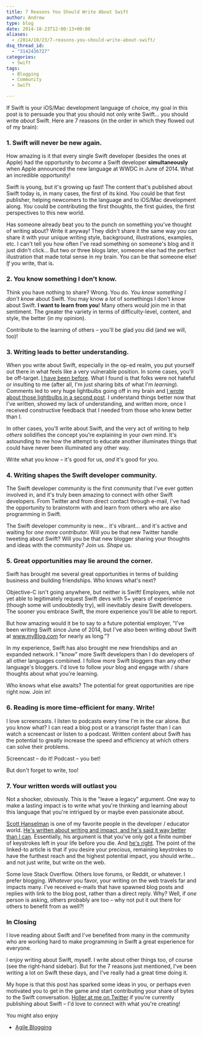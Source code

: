 ```yaml
---
title: 7 Reasons You Should Write About Swift
author: Andrew
type: blog
date: 2014-10-23T12:00:13+00:00
aliases:
  - /2014/10/23/7-reasons-you-should-write-about-swift/
dsq_thread_id:
  - "3142436727"
categories:
  - Swift
tags:
  - Blogging
  - Community
  - Swift

---
```

If Swift is your iOS/Mac development language of choice, my goal in this post is to persuade you that you should not only write Swift&#8230; you should write _about_ Swift. Here are 7 reasons (in the order in which they flowed out of my brain):

### 1. Swift will never be new again.

How amazing is it that every single Swift developer (besides the ones at Apple) had the opportunity to _become_ a Swift developer **simultaneously** when Apple announced the new language at WWDC in June of 2014. What an incredible opportunity!

Swift is young, but it's growing up fast! The content that's published about Swift today is, in many cases, the first of its kind. _You_ could be that first publisher, helping newcomers to the language and to iOS/Mac development along. _You_ could be contributing the first thoughts, the first guides, the first perspectives to this new world.

Has someone already beat you to the punch on something you've thought of writing about? Write it anyway! They didn't share it the same way _you_ can share it with your unique writing style, background, illustrations, examples, etc. I can't tell you how often I've read something on someone's blog and it just didn't click&#8230; But two or three blogs later, someone else had the perfect illustration that made total sense in my brain. You can be that someone else! _If_ you write, that is.

### 2. You know something I don't know.

Think you have nothing to share? Wrong. You do. _You know something I don't know_ about Swift. You may know a _lot_ of somethings I don't know about Swift. **I want to learn from you**! Many others would join me in that sentiment. The greater the variety in terms of difficulty-level, content, and style, the better (in my opinion).

Contribute to the learning of others – you'll be glad you did (and we will, too)!

### 3. Writing leads to better understanding.

When you write about Swift, especially in the op-ed realm, you put yourself out there in what feels like a very vulnerable position. In some cases, you'll be off-target. <a title="Clean Coding in Swift – Type Inference" href="http://www.andrewcbancroft.com/2014/08/12/clean-coding-in-swift-type-inference/" target="_blank">I have been before</a>. What I found is that folks were not hateful or insulting to me (after all, I'm just sharing bits of what I'm _learning_). Comments led to very huge lightbulbs going off in my brain and <a title="Expanded Thoughts on Swift’s Type Inference" href="http://www.andrewcbancroft.com/2014/08/20/expanded-thoughts-on-swifts-type-inference/" target="_blank">I wrote about those lightbulbs in a second post</a>. I understand things better now that I've written, showed my lack of understanding, and written more, once I received constructive feedback that I needed from those who knew better than I.

In other cases, you'll write about Swift, and the very act of writing to help _others_ solidifies the concept you're explaining in your _own_ mind. It's astounding to me how the attempt to educate another illuminates things that could have never been illuminated any other way.

Write what you know – it's good for us, _and_ it's good for you.

### 4. Writing shapes the Swift developer community.

The Swift developer community is the first community that I've ever gotten involved in, and it's truly been amazing to connect with other Swift developers. From Twitter and from direct contact through e-mail, I've had the opportunity to brainstorm with and learn from others who are also programming in Swift.

The Swift developer community is new&#8230; it's vibrant&#8230; and it's active and waiting for _one more contributor_. Will you be that new Twitter handle tweeting about Swift? Will you be that new blogger sharing your thoughts and ideas with the community? Join us. _Shape_ us.

### 5. Great opportunities may lie around the corner.

Swift has brought me several great opportunities in terms of building business and building friendships. Who knows what's next?

Objective-C isn't going anywhere, but neither is Swift! Employers, while not yet able to legitimately request Swift devs with 5+ years of experience (though some will undoubtedly try), will inevitably desire Swift developers. The sooner you embrace Swift, the more experience you'll be able to report.

But how amazing would it be to say to a future potential employer, "I've been writing Swift since June of 2014, but I've also been writing _about_ Swift at www.myBlog.com for nearly as long.&#8221;?

In my experience, Swift has also brought me new friendships and an expanded network. I "know&#8221; more Swift developers than I do developers of all other languages combined. I follow more Swift bloggers than any other language's bloggers. I'd love to follow _your_ blog and engage with / share thoughts about what you're learning.

Who knows what else awaits? The potential for great opportunities are ripe right now. Join in!

### 6. Reading is more time-efficient for many. Write!

I love screencasts. I listen to podcasts every time I'm in the car alone. But you know what? I can read a blog post or a transcript faster than I can watch a screencast or listen to a podcast. Written content about Swift has the potential to greatly increase the speed and efficiency at which others can solve their problems.

Screencast – do it! Podcast – you bet!

But don't forget to write, too!

### 7. Your written words will outlast you

Not a shocker, obviously. This is the "leave a legacy&#8221; argument. One way to make a lasting impact is to write what you're thinking and learning about this language that you're intrigued by or maybe even passionate about.

<a title="Scott Hanselman" href="http://www.hanselman.com" target="_blank">Scott Hanselman</a> is one of my favorite people in the developer / educator world. <a title="Scott Hanselman - Do They Deserve The Gift Of Your Keystrokes" href="http://www.hanselman.com/blog/DoTheyDeserveTheGiftOfYourKeystrokes.aspx" target="_blank">He's written about writing and impact, and he's said it way better than I can</a>. Essentially, his argument is that you've only got a finite number of keystrokes left in your life before you die. And <a title="KeysLeft" href="http://www.keysleft.com" target="_blank">he's right</a>. The point of the linked-to article is that if you desire your precious, remaining keystrokes to have the furthest reach and the highest potential impact, you should write&#8230; and not just write, but write on the web.

Some love Stack Overflow. Others love forums, or Reddit, or whatever. I prefer blogging. _Whatever_ you favor, your writing on the web travels far and impacts many. I've received e-mails that have spawned blog posts and replies with link to the blog post, rather than a direct reply. Why? Well, if _one_ person is asking, others probably are too – why not put it out there for others to benefit from as well?!

### In Closing

I love reading about Swift and I've benefited from many in the community who are working hard to make programming in Swift a great experience for everyone.

I enjoy writing about Swift, myself. I write about other things too, of course (see the right-hand sidebar). But for the 7 reasons just mentioned, I've been writing a lot on Swift these days, and I've really had a great time doing it.

My hope is that this post has sparked some ideas in you, or perhaps even motivated you to get in the game and start contributing your share of bytes to the Swift conversation. <a title="Twitter - @andrewcbancroft" href="https://twitter.com/andrewcbancroft" target="_blank">Holler at me on Twitter</a> if you're currently publishing about Swift – I'd love to connect with what you're creating!

<div class="related-posts">
  You might also enjoy</p> 
  
  <ul>
    <li>
      <a href="http://www.andrewcbancroft.com/2014/11/20/agile-blogging/" title="Agile Blogging">Agile Blogging</a>
    </li>
  </ul>
</div>